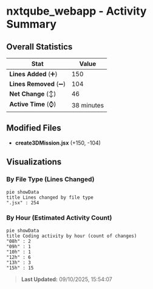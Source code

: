 # nxtqube_webapp - Activity Summary 

## Overall Statistics

| Stat                   | Value                                                             |
| ---------------------- | ----------------------------------------------------------------- |
| **Lines Added** (➕)   | 150                                          |
| **Lines Removed** (➖) | 104                                        |
| **Net Change** (↕)    | 46                |
| **Active Time** (⌚)   | 38 minutes |


## Modified Files
- **create3DMission.jsx** (+150, -104)

## Visualizations

### By File Type (Lines Changed)

```mermaid
pie showData
title Lines changed by file type
".jsx" : 254
```

### By Hour (Estimated Activity Count)

```mermaid
pie showData
title Coding activity by hour (count of changes)
"08h" : 2
"09h" : 1
"10h" : 1
"12h" : 6
"13h" : 3
"15h" : 15
```


> **Last Updated:** 09/10/2025, 15:54:07